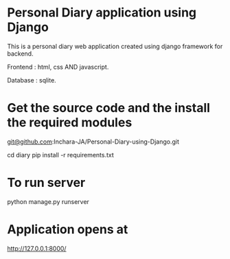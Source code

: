 # Personal Diary application using Django
This is a personal diary web application created using django framework for backend.

Frontend : html, css AND javascript.

Database : sqlite.

# Get the source code and the install the required modules
git@github.com:Inchara-JA/Personal-Diary-using-Django.git

cd diary
pip install -r requirements.txt

# To run server
python manage.py runserver
# Application opens at
http://127.0.0.1:8000/
